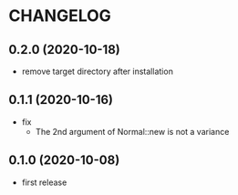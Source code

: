 # CHANGELOG

## 0.2.0 (2020-10-18)
* remove target directory after installation

## 0.1.1 (2020-10-16)
* fix
  * The 2nd argument of Normal::new is not a variance

## 0.1.0 (2020-10-08)
* first release
